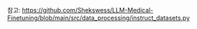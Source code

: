 참고: https://github.com/Shekswess/LLM-Medical-Finetuning/blob/main/src/data_processing/instruct_datasets.py  
